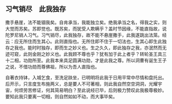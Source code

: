 ##  习气销尽　此我独存

撒手悬崖，法不能锢我矣。自肯承当，我能独立矣。绝我承当之名，得我之实，则大觉而苏矣。苏即觉也。既苏矣，而犹受人欺瞒乎？盖时节因缘，不能直指故，说陀罗尼销人习气。习气销尽，此我独存，故不能不悬崖撒手，此我遂跳出法笼。经云：应无所住而生其心。此则直指也。无所住即不住于一切法也，生其心即生此独存之我也。能时时独存，即而生之妙义也。生之久久，即此独存之我，亦泯然而无迹可窥，此则金刚之妙义也。此我顾不尊也乎？犹有加于此上者乎？转轮圣王具三十二相，功勋所至。此我本来具足圆满功勋，才是此我之尊。所以洞曹有诞生王子之说，不借功勋而尊佛祖，所以为吾人直指也。

自著衣持钵，入城乞食，至洗足趺坐，已明明将此我于日用平常中尽情和盘托出。后开示，只言度生布施两义，总是要人不可著相，则此我自然空空洞洞，光耀宇宙，何烦劳苦修证，何其简易明白？至此说经已毕，后则极力赞叹此我极尊极妙。要知此我只要离一切相，则自然如如不动，而大事毕矣。
